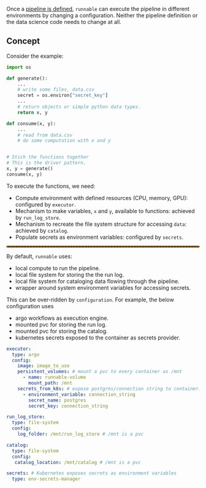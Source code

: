 Once a [pipeline is defined](../concepts/index.md), ```runnable``` can execute the pipeline in different environments
by changing a configuration. Neither the pipeline definition or the data science code needs to change at all.


## Concept

Consider the example:

```python linenums="1"
import os

def generate():
    ...
    # write some files, data.csv
    secret = os.environ["secret_key"]
    ...
    # return objects or simple python data types.
    return x, y

def consume(x, y):
    ...
    # read from data.csv
    # do some computation with x and y


# Stich the functions together
# This is the driver pattern.
x, y = generate()
consume(x, y)
```

To execute the functions, we need:

- Compute environment with defined resources (CPU, memory, GPU): configured by ```executor```.
- Mechanism to make variables, ```x``` and ```y```, available to functions: achieved by ```run_log_store```.
- Mechanism to recreate the file system structure for accessing ```data```:  achieved by ```catalog```.
- Populate secrets as environment variables: configured by ```secrets```.

<hr style="border:2px dotted orange">

By default, ```runnable``` uses:

- local compute to run the pipeline.
- local file system for storing the the run log.
- local file system for cataloging data flowing through the pipeline.
- wrapper around system environment variables for accessing secrets.

This can be over-ridden by ```configuration```. For example, the below configuration uses

- argo workflows as execution engine.
- mounted pvc for storing the run log.
- mounted pvc for storing the catalog.
- kubernetes secrets exposed to the container as secrets provider.

```yaml
executor:
  type: argo
  config:
    image: image_to_use
    persistent_volumes: # mount a pvc to every container as /mnt
      - name: runnable-volume
        mount_path: /mnt
    secrets_from_k8s: # expose postgres/connection string to container.
      - environment_variable: connection_string
        secret_name: postgres
        secret_key: connection_string

run_log_store:
  type: file-system
  config:
    log_folder: /mnt/run_log_store # /mnt is a pvc

catalog:
  type: file-system
  config:
   catalog_location: /mnt/catalog # /mnt is a pvc

secrets: # Kubernetes exposes secrets as environment variables
  type: env-secrets-manager
```
